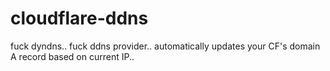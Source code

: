 # cloudflare-ddns
fuck dyndns.. fuck ddns provider.. automatically updates your CF's domain A record based on current IP..
